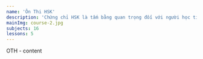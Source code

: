 ```yaml
---
name: 'Ôn Thi HSK'
description: 'Chứng chỉ HSK là tấm bằng quan trọng đối với người học tiếng Trung. Có thể xem là tấm vé thông hành giúp người học mở ra nhiều cơ hội. Ngoài ra, HSK còn giúp bạn miễn thi môn ngoại ngữ trong một số trường hợp'
mainImg: course-2.jpg
subjects: 16
lessons: 5
---
```

OTH - content